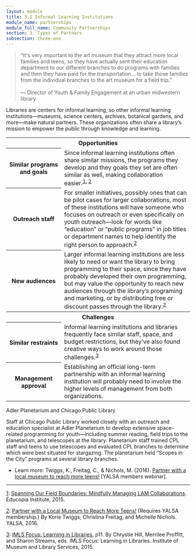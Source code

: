 ```yaml
---
layout: module
title: 3.1 Informal Learning Institutions
module_name: partnerships
module_full_name: Community Partnerships
section: 3. Types of Partners
subsection: three-one
---
```


<!-- quote from INTK_037 -->
>“It's very important to the art museum that they attract more local families and teens, so they have actually sent their education department to our different branches to do programs with families and then they have paid for the transportation... to take those families from the individual branches to the art museum for a field trip.”<br/><br/>— Director of Youth & Family Engagement at an urban midwestern library

Libraries are centers for informal learning, so other informal learning institutions—museums, science centers, archives, botanical gardens, and more—make natural partners. These organizations  often share a library’s mission to empower the public through knowledge and learning. 

<table class="colorful-th"> 
<tr><th colspan="2" class="th-black">Opportunities</th></tr> 
<tr><th width="30%">Similar programs and goals</th><td>Since informal learning institutions often share similar missions, the programs they develop and they goals they set are often similar as well, making collaboration easier.<sup><a href="#fn1" name="1">1</a>, <a href="#fn2" name="2">2</a></sup></td></tr> 
<tr><th>Outreach staff</th><td>For smaller initiatives, possibly ones that can be pilot cases for larger collaborations, most of these institutions will have someone who focuses on outreach or even specifically on youth outreach—look for words like “education” or “public programs” in job titles or department names to help identify the right person to approach.<sup><a href="#fn2" name="2">2</a></sup></td></tr>
<tr><th>New audiences</th><td>Larger informal learning institutions are less likely to need or want the library to bring programming to their space, since they have probably developed their own programming, but may value the opportunity to reach new audiences through the library’s programing and marketing, or by distributing free or discount passes through the library.<sup><a href="#fn2" name="2">2</a></sup></td></tr>

<tr><th colspan="2" class="th-black">Challenges</th></tr> 
<tr><th>Similar restraints</th><td>Informal learning institutions and libraries frequently face similar staff, space, and budget restrictions, but they’ve also found creative ways to work around those challenges.<sup><a href="#fn3" name="3">3</a></sup></td></tr> 
<tr><th>Management approval</th><td>Establishing an official long-term partnership with an informal learning institution will probably need to involve the higher levels of management from both organizations.</td></tr>
</table>
 
<div class="case_study_box"> 
  	<p>Adler Planetarium and Chicago Public Library</p> 
	<p>Staff at Chicago Public Library worked closely with an outreach and education specialist at Adler Planetarium to develop extensive space-related programming for youth—including summer reading, field trips to the planetarium, and telescopes at the library. Planetarium staff trained CPL staff and teens to use telescopes and evaluated CPL branches to determine which were best situated for stargazing. The planetarium held “Scopes in the City” programs at several library branches.</p>
	<ul>
		<li>Learn more: Twiggs, K., Freitag, C., & Nichols, M. (2016). <a href="http://www.ala.org/yalsa/yalsamemonly/webinars/webinars">Partner with a local museum to reach more teens!</a> [YALSA members webinar].</li>
	</ul> 
</div>

<hr/>

<a name="fn1" href="#1">1</a>: [Spanning Our Field Boundaries: Mindfully Managing LAM Collaborations](https://educopia.org/publications/spanning-our-field-boundaries-mindfully-managing-lam-collaborations). Educopia Institute, 2015. 

<a name="fn2" href="#2">2</a>: [Partner with a Local Museum to Reach More Teens!](http://www.ala.org/yalsa/yalsamemonly/webinars/webinars) (Requires YALSA membership.) By Korie Twiggs, Christina Freitag, and Michelle Nichols. YALSA, 2016.

<a name="fn3" href="#3">3</a>: [IMLS Focus: Learning in Libraries](http://www.imls.gov/assets/1/AssetManager/IMLS_Focus_Learning_in_Libraries_Final_Report.pdf.), p11. By Chrystie Hill, Merrilee Proffitt, and Sharon Streams, eds. IMLS Focus: Learning in Libraries. Institute of Museum and Library Services, 2015. 
